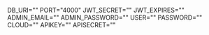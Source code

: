 DB_URI=""
PORT="4000"
JWT_SECRET=""
JWT_EXPIRES=""
ADMIN_EMAIL=""
ADMIN_PASSWORD=""
USER=""
PASSWORD=""
CLOUD=""
APIKEY=""
APISECRET="" 
